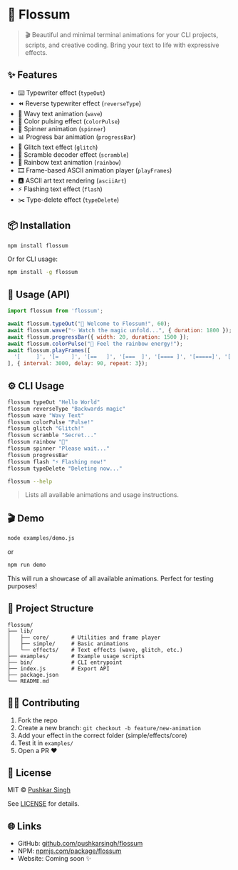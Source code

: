 # 🌸 Flossum

> 🎬 Beautiful and minimal terminal animations for your CLI projects, scripts, and creative coding. Bring your text to life with expressive effects.

## ✨ Features
* ⌨️ Typewriter effect (`typeOut`)
* ⏪ Reverse typewriter effect (`reverseType`)
* 🌊 Wavy text animation (`wave`)
* 🌈 Color pulsing effect (`colorPulse`)
* 🔁 Spinner animation (`spinner`)
* 📊 Progress bar animation (`progressBar`)
* 🤯 Glitch text effect (`glitch`)
* 🧩 Scramble decoder effect (`scramble`)
* 🌈 Rainbow text animation (`rainbow`)
* 🎞 Frame-based ASCII animation player (`playFrames`)
* 🅰️ ASCII art text rendering (`asciiArt`)
* ⚡ Flashing text effect (`flash`)
* ✂️ Type-delete effect (`typeDelete`)

## 📦 Installation

```bash
npm install flossum
```

Or for CLI usage:

```bash
npm install -g flossum
```

## 🧪 Usage (API)

```js
import flossum from 'flossum';

await flossum.typeOut("🚀 Welcome to Flossum!", 60);
await flossum.wave("✨ Watch the magic unfold...", { duration: 1800 });
await flossum.progressBar({ width: 20, duration: 1500 });
await flossum.colorPulse("🌈 Feel the rainbow energy!");
await flossum.playFrames([
  '[     ]', '[=    ]', '[==   ]', '[===  ]', '[==== ]', '[=====]', '[ ====]', '[  ===]', '[   ==]', '[    =]', '[     ]',
], { interval: 3000, delay: 90, repeat: 3});

```


## ⚙️ CLI Usage

```bash
flossum typeOut "Hello World"
flossum reverseType "Backwards magic"
flossum wave "Wavy Text"
flossum colorPulse "Pulse!"
flossum glitch "Glitch!"
flossum scramble "Secret..."
flossum rainbow "🌈"
flossum spinner "Please wait..."
flossum progressBar
flossum flash "⚡ Flashing now!"
flossum typeDelete "Deleting now..."
```

```bash
flossum --help
```

> Lists all available animations and usage instructions.

## 🎬 Demo

```bash
node examples/demo.js
```
or
```bash
npm run demo
```

This will run a showcase of all available animations. Perfect for testing purposes!


## 📁 Project Structure

```
flossum/
├── lib/
│   ├── core/       # Utilities and frame player
│   ├── simple/     # Basic animations
│   └── effects/    # Text effects (wave, glitch, etc.)
├── examples/       # Example usage scripts
├── bin/            # CLI entrypoint
├── index.js        # Export API
├── package.json
└── README.md
```


## 🧑‍💻 Contributing

1. Fork the repo
2. Create a new branch: `git checkout -b feature/new-animation`
3. Add your effect in the correct folder (simple/effects/core)
4. Test it in `examples/`
5. Open a PR ❤️

## 🧾 License

MIT © [Pushkar Singh](https://github.com/pushkarsingh/flossum)

See [LICENSE](./LICENSE) for details.


## 🌐 Links

* GitHub: [github.com/pushkarsingh/flossum](https://github.com/pushkarsingh/flossum)
* NPM: [npmjs.com/package/flossum](https://www.npmjs.com/package/flossum)
* Website: Coming soon ✨


